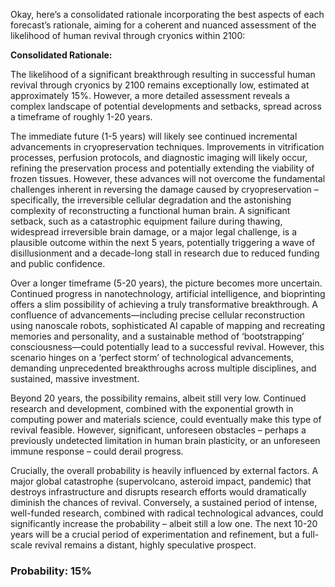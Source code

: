 Okay, here’s a consolidated rationale incorporating the best aspects of each forecast’s rationale, aiming for a coherent and nuanced assessment of the likelihood of human revival through cryonics within 2100:

**Consolidated Rationale:**

The likelihood of a significant breakthrough resulting in successful human revival through cryonics by 2100 remains exceptionally low, estimated at approximately 15%.  However, a more detailed assessment reveals a complex landscape of potential developments and setbacks, spread across a timeframe of roughly 1-20 years.

The immediate future (1-5 years) will likely see continued incremental advancements in cryopreservation techniques.  Improvements in vitrification processes, perfusion protocols, and diagnostic imaging will likely occur, refining the preservation process and potentially extending the viability of frozen tissues. However, these advances will not overcome the fundamental challenges inherent in reversing the damage caused by cryopreservation – specifically, the irreversible cellular degradation and the astonishing complexity of reconstructing a functional human brain.  A significant setback, such as a catastrophic equipment failure during thawing, widespread irreversible brain damage, or a major legal challenge, is a plausible outcome within the next 5 years, potentially triggering a wave of disillusionment and a decade-long stall in research due to reduced funding and public confidence.

Over a longer timeframe (5-20 years), the picture becomes more uncertain.  Continued progress in nanotechnology, artificial intelligence, and bioprinting offers a slim possibility of achieving a truly transformative breakthrough. A confluence of advancements—including precise cellular reconstruction using nanoscale robots, sophisticated AI capable of mapping and recreating memories and personality, and a sustainable method of ‘bootstrapping’ consciousness—could potentially lead to a successful revival.  However, this scenario hinges on a ‘perfect storm’ of technological advancements, demanding unprecedented breakthroughs across multiple disciplines, and sustained, massive investment.

Beyond 20 years, the possibility remains, albeit still very low. Continued research and development, combined with the exponential growth in computing power and materials science, could eventually make this type of revival feasible.  However, significant, unforeseen obstacles – perhaps a previously undetected limitation in human brain plasticity, or an unforeseen immune response – could derail progress.

Crucially, the overall probability is heavily influenced by external factors. A major global catastrophe (supervolcano, asteroid impact, pandemic) that destroys infrastructure and disrupts research efforts would dramatically diminish the chances of revival. Conversely, a sustained period of intense, well-funded research, combined with radical technological advances, could significantly increase the probability – albeit still a low one. The next 10-20 years will be a crucial period of experimentation and refinement, but a full-scale revival remains a distant, highly speculative prospect.


### Probability: 15%